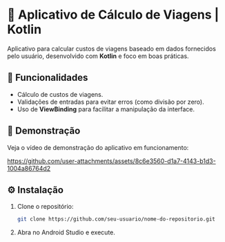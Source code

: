 
# 📱 Aplicativo de Cálculo de Viagens | Kotlin

Aplicativo para calcular custos de viagens baseado em dados fornecidos pelo usuário, desenvolvido com **Kotlin** e foco em boas práticas.

## 🚀 Funcionalidades

- Cálculo de custos de viagens.
- Validações de entradas para evitar erros (como divisão por zero).
- Uso de **ViewBinding** para facilitar a manipulação da interface.

## 🎥 Demonstração

Veja o vídeo de demonstração do aplicativo em funcionamento:

https://github.com/user-attachments/assets/8c6e3560-d1a7-4143-b1d3-1004a86764d2

## ⚙️ Instalação

1. Clone o repositório:
   ```bash
   git clone https://github.com/seu-usuario/nome-do-repositorio.git
   ```

2. Abra no Android Studio e execute.

